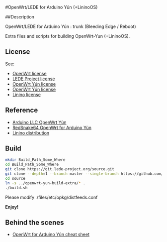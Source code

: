 #OpenWrt/LEDE for Arduino Yún (+LininoOS)

##Description

OpenWrt/LEDE for Arduino Yún : trunk (Bleeding Edge / Reboot)

Extra files and scripts for building OpenWrt-Yun (+LininoOS).

## License

See:
- [OpenWrt license](http://wiki.openwrt.org/about/license)
- [LEDE Project license](https://git.lede-project.org/?p=source.git;a=blob_plain;f=LICENSE;hb=HEAD)
- [OpenWrt Yún license](https://github.com/arduino/openwrt-yun/blob/master/LICENSE)
- [OpenWrt Yún license](https://github.com/RedSnake64/openwrt-yun/blob/15.05/LICENSE)
- [Linino license](https://github.com/linino/linino_distro/blob/master/LICENSE)

## Reference
- [Arduino LLC OpenWrt Yún](https://github.com/arduino/openwrt-yun)
- [RedSnake64 OpenWrt for Arduino Yún](https://github.com/RedSnake64/openwrt-yun/tree/15.05)
- [Linino distribution](https://github.com/linino/linino_distro)

## Build
```bash
mkdir Build_Path_Some_Where
cd Build_Path_Some_Where
git clone https://git.lede-project.org/source.git
git clone --depth=1 --branch master --single-branch https://github.com/nxhack/openwrt-yun-build-extra.git
cd source
ln -s ../openwrt-yun-build-extra/* .
./build.sh
```
Please modify ./files/etc/opkg/distfeeds.conf

**Enjoy!**

## Behind the scenes
- [OpenWrt for Arduino Yún cheat sheet](http://www.egrep.jp/wiki/index.php/OpenWrt_for_Arduino_Yun_cheat_sheet)
